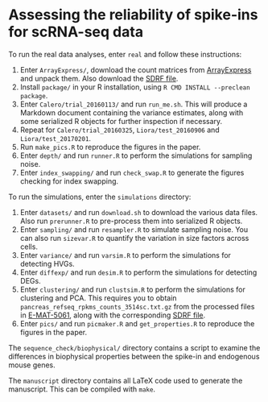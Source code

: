 # Assessing the reliability of spike-ins for scRNA-seq data

To run the real data analyses, enter `real` and follow these instructions:

1. Enter `ArrayExpress/`, download the count matrices from [ArrayExpress](https://www.ebi.ac.uk/arrayexpress/files/E-MTAB-5522/E-MTAB-5522.processed.1.zip) and unpack them. 
Also download the [SDRF file](https://www.ebi.ac.uk/arrayexpress/files/E-MTAB-5522/E-MTAB-5522.sdrf.txt).
2. Install `package/` in your R installation, using `R CMD INSTALL --preclean package`.
3. Enter `Calero/trial_20160113/` and run `run_me.sh`.
This will produce a Markdown document containing the variance estimates, along with some serialized R objects for further inspection if necessary.
4. Repeat for `Calero/trial_20160325`, `Liora/test_20160906` and `Liora/test_20170201`.
5. Run `make_pics.R` to reproduce the figures in the paper.
6. Enter `depth/` and run `runner.R` to perform the simulations for sampling noise.
7. Enter `index_swapping/` and run `check_swap.R` to generate the figures checking for index swapping.

To run the simulations, enter the `simulations` directory:

1. Enter `datasets/` and run `download.sh` to download the various data files. 
Also run `prerunner.R` to pre-process them into serialized R objects.
2. Enter `sampling/` and run `resampler.R` to simulate sampling noise.
You can also run `sizevar.R` to quantify the variation in size factors across cells.
3. Enter `variance/` and run `varsim.R` to perform the simulations for detecting HVGs.
4. Enter `diffexp/` and run `desim.R` to perform the simulations for detecting DEGs.
5. Enter `clustering/` and run `clustsim.R` to perform the simulations for clustering and PCA.
This requires you to obtain `pancreas_refseq_rpkms_counts_3514sc.txt.gz` from the processed files in [E-MAT-5061](https://www.ebi.ac.uk/arrayexpress/files/E-MTAB-5061/E-MTAB-5061.processed.1.zip), along with the corresponding [SDRF file](https://www.ebi.ac.uk/arrayexpress/files/E-MTAB-5061/E-MTAB-5061.sdrf.txt).
6. Enter `pics/` and run `picmaker.R` and `get_properties.R` to reproduce the figures in the paper.

The `sequence_check/biophysical/` directory contains a script to examine the differences in biophysical properties between the spike-in and endogenous mouse genes.

The `manuscript` directory contains all LaTeX code used to generate the manuscript.
This can be compiled with `make`.
